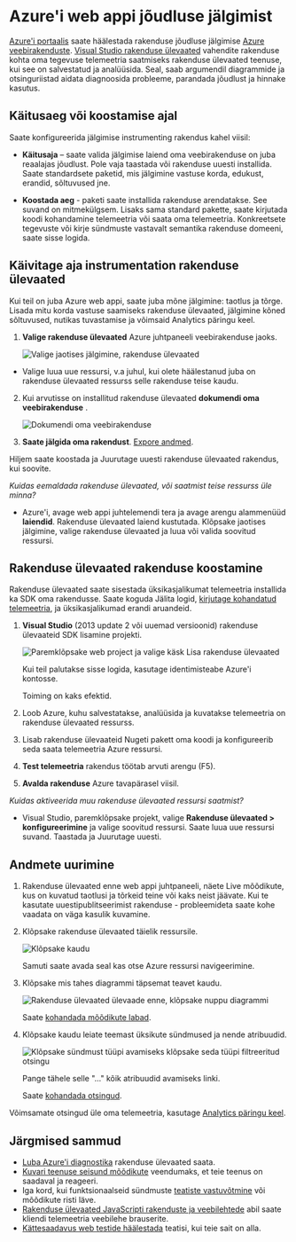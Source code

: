 <properties
    pageTitle="Azure'i web appi jõudluse jälgimist | Microsoft Azure'i"
    description="Rakenduse jõudluse Azure veebirakenduste jälgimine. Diagrammi laadi ja vastuse kellaaeg objektisõltuvusteave ja jõudluse teatiste seadmine."
    services="application-insights"
    documentationCenter=".net"
    authors="alancameronwills"
    manager="douge"/>

<tags
    ms.service="azure-portal"
    ms.workload="na"
    ms.tgt_pltfrm="na"
    ms.devlang="na"
    ms.topic="article"
    ms.date="10/24/2016"
    ms.author="awills"/>

# <a name="monitor-azure-web-app-performance"></a>Azure'i web appi jõudluse jälgimist

[Azure'i portaalis](https://portal.azure.com) saate häälestada rakenduse jõudluse jälgimise [Azure veebirakenduste](../app-service-web/app-service-web-overview.md). [Visual Studio rakenduse ülevaated](app-insights-overview.md) vahendite rakenduse kohta oma tegevuse telemeetria saatmiseks rakenduse ülevaated teenuse, kui see on salvestatud ja analüüsida. Seal, saab argumendil diagrammide ja otsinguriistad aidata diagnoosida probleeme, parandada jõudlust ja hinnake kasutus.

## <a name="run-time-or-build-time"></a>Käitusaeg või koostamise ajal

Saate konfigureerida jälgimise instrumenting rakendus kahel viisil:

* **Käitusaja** – saate valida jälgimise laiend oma veebirakenduse on juba reaalajas jõudlust. Pole vaja taastada või rakenduse uuesti installida. Saate standardsete paketid, mis jälgimine vastuse korda, edukust, erandid, sõltuvused jne. 
 
* **Koostada aeg** - paketi saate installida rakenduse arendatakse. See suvand on mitmekülgsem. Lisaks sama standard pakette, saate kirjutada koodi kohandamine telemeetria või saata oma telemeetria. Konkreetsete tegevuste või kirje sündmuste vastavalt semantika rakenduse domeeni, saate sisse logida. 

## <a name="run-time-instrumentation-with-application-insights"></a>Käivitage aja instrumentation rakenduse ülevaated

Kui teil on juba Azure web appi, saate juba mõne jälgimine: taotlus ja tõrge. Lisada mitu korda vastuse saamiseks rakenduse ülevaated, jälgimine kõned sõltuvused, nutikas tuvastamise ja võimsaid Analytics päringu keel. 

1. **Valige rakenduse ülevaated** Azure juhtpaneeli veebirakenduse jaoks.

    ![Valige jaotises jälgimine, rakenduse ülevaated](./media/app-insights-azure-web-apps/05-extend.png)

 * Valige luua uue ressursi, v.a juhul, kui olete häälestanud juba on rakenduse ülevaated ressurss selle rakenduse teise kaudu.

2. Kui arvutisse on installitud rakenduse ülevaated **dokumendi oma veebirakenduse** . 

    ![Dokumendi oma veebirakenduse](./media/app-insights-azure-web-apps/restart-web-app-for-insights.png)

3. **Saate jälgida oma rakendust**.  [Expore andmed](#explore-the-data).

Hiljem saate koostada ja Juurutage uuesti rakenduse ülevaated rakendus, kui soovite.

*Kuidas eemaldada rakenduse ülevaated, või saatmist teise ressurss üle minna?*

* Azure'i, avage web appi juhtelemendi tera ja avage arengu alammenüüd **laiendid**. Rakenduse ülevaated laiend kustutada. Klõpsake jaotises jälgimine, valige rakenduse ülevaated ja luua või valida soovitud ressursi.

## <a name="build-the-app-with-application-insights"></a>Rakenduse ülevaated rakenduse koostamine

Rakenduse ülevaated saate sisestada üksikasjalikumat telemeetria installida ka SDK oma rakendusse. Saate koguda Jälita logid, [kirjutage kohandatud telemeetria](../application-insights/app-insights-api-custom-events-metrics.md), ja üksikasjalikumad erandi aruandeid.

1. **Visual Studio** (2013 update 2 või uuemad versioonid) rakenduse ülevaateid SDK lisamine projekti.

    ![Paremklõpsake web project ja valige käsk Lisa rakenduse ülevaated](./media/app-insights-azure-web-apps/03-add.png)

    Kui teil palutakse sisse logida, kasutage identimisteabe Azure'i kontosse.

    Toiming on kaks efektid.

 1. Loob Azure, kuhu salvestatakse, analüüsida ja kuvatakse telemeetria on rakenduse ülevaated ressurss.
 2. Lisab rakenduse ülevaateid Nugeti pakett oma koodi ja konfigureerib seda saata telemeetria Azure ressursi.

2. **Test telemeetria** rakendus töötab arvuti arengu (F5).

3. **Avalda rakenduse** Azure tavapärasel viisil. 


*Kuidas aktiveerida muu rakenduse ülevaated ressursi saatmist?*

* Visual Studio, paremklõpsake projekt, valige **Rakenduse ülevaated > konfigureerimine** ja valige soovitud ressursi. Saate luua uue ressursi suvand. Taastada ja Juurutage uuesti.

## <a name="explore-the-data"></a>Andmete uurimine

1. Rakenduse ülevaated enne web appi juhtpaneeli, näete Live mõõdikute, kus on kuvatud taotlusi ja tõrkeid teine või kaks neist jäävate. Kui te kasutate uuestipublitseerimist rakenduse - probleemideta saate kohe vaadata on väga kasulik kuvamine.

2. Klõpsake rakenduse ülevaated täielik ressursile.

    
    ![Klõpsake kaudu](./media/app-insights-azure-web-apps/view-in-application-insights.png)

    Samuti saate avada seal kas otse Azure ressursi navigeerimine.

2. Klõpsake mis tahes diagrammi täpsemat teavet kaudu.

    ![Rakenduse ülevaated ülevaade enne, klõpsake nuppu diagrammi](./media/app-insights-azure-web-apps/07-dependency.png)

    Saate [kohandada mõõdikute labad](../application-insights/app-insights-metrics-explorer.md).

3. Klõpsake kaudu leiate teemast üksikute sündmused ja nende atribuudid.

    ![Klõpsake sündmust tüüpi avamiseks klõpsake seda tüüpi filtreeritud otsingu](./media/app-insights-azure-web-apps/08-requests.png)

    Pange tähele selle "..." kõik atribuudid avamiseks linki.

    Saate [kohandada otsingud](../application-insights/app-insights-diagnostic-search.md).

Võimsamate otsingud üle oma telemeetria, kasutage [Analytics päringu keel](../application-insights/app-insights-analytics-tour.md).





## <a name="next-steps"></a>Järgmised sammud

* [Luba Azure'i diagnostika](app-insights-azure-diagnostics.md) rakenduse ülevaated saata.
* [Kuvari teenuse seisund mõõdikute](../monitoring-and-diagnostics/insights-how-to-customize-monitoring.md) veendumaks, et teie teenus on saadaval ja reageeri.
* Iga kord, kui funktsionaalseid sündmuste [teatiste vastuvõtmine](../monitoring-and-diagnostics/insights-receive-alert-notifications.md) või mõõdikute risti läve.
* [Rakenduse ülevaated JavaScripti rakenduste ja veebilehtede](app-insights-web-track-usage.md) abil saate kliendi telemeetria veebilehe brauserite.
* [Kättesaadavus web testide häälestada](app-insights-monitor-web-app-availability.md) teatisi, kui teie sait on alla.
